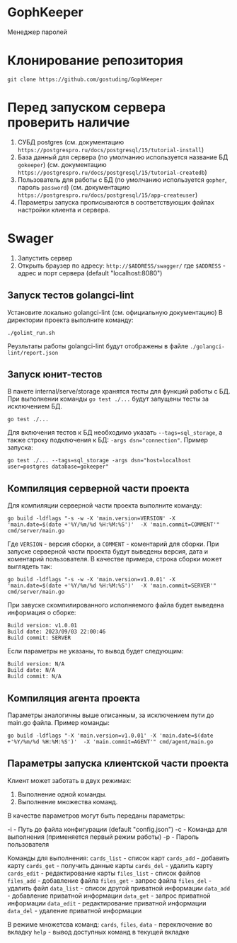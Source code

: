 # GophKeeper
Менеджер паролей 

# Клонирование репозитория
```
git clone https://github.com/gostuding/GophKeeper
```
# Перед запуском сервера проверить наличие

1. СУБД postgres (см. документацию `https://postgrespro.ru/docs/postgresql/15/tutorial-install`)
2. База данный для сервера (по умолчанию используется название БД `gokeeper`) (см. документацию `https://postgrespro.ru/docs/postgresql/15/tutorial-createdb`)
3. Пользователь для работы с БД (по умолчанию используется `gopher`, пароль `password`) (см. документацию `https://postgrespro.ru/docs/postgresql/15/app-createuser`)
4. Параметры запуска прописываются в соответствующих файлах настройки клиента и сервера.

# Swager

1. Запустить сервер 
2. Открыть браузер по адресу: `http://$ADDRESS/swagger/` где `$ADDRESS` - адрес и порт сервера (default "localhost:8080")


## Запуск тестов golangci-lint

Установите локально golangci-lint (см. официальную документацию)
В директории проекта выполните команду:
```
./golint_run.sh
```
Реузльтаты работы golangci-lint будут отображены в файле `./golangci-lint/report.json`

## Запуск юнит-тестов 

В пакете internal/serve/storage хранятся тесты для функций работы с БД.
При выполнении команды ```go test ./...``` будут запущены тесты за исключением БД.
```
go test ./...
```
Для включения тестов к БД необходимо указать ```--tags=sql_storage```, 
а также строку подключения к БД: ```-args dsn="connection"```.
Пример запуска:
```
go test ./... --tags=sql_storage -args dsn="host=localhost user=postgres database=gokeeper"
``` 

## Компиляция серверной части проекта

Для компиляции серверной части проекта выполните команду:

```
go build -ldflags "-s -w -X 'main.version=VERSION' -X 'main.date=$(date +'%Y/%m/%d %H:%M:%S')'  -X 'main.commit=COMMENT'" cmd/server/main.go 
```
Где ```VERSION``` -  версия сборки, а ```COMMENT``` - коментарий для сборки.
При запуске серверной части проекта будут выведены версия, дата и коментарий пользователя.
В качестве примера, строка сборки может выглядеть так: 

```
go build -ldflags "-s -w -X 'main.version=v1.0.01' -X 'main.date=$(date +'%Y/%m/%d %H:%M:%S')'  -X 'main.commit=SERVER'" cmd/server/main.go
```
При завуске скомпилированного исполняемого файла будет выведена информация о сборке:
```
Build version: v1.0.01
Build date: 2023/09/03 22:00:46
Build commit: SERVER
```
Если параметры не указаны, то вывод будет следующим:
```
Build version: N/A
Build date: N/A
Build commit: N/A
```

## Компиляция агента проекта

Параметры аналогичны выше описанным, за исключением пути до main.go файла. Пример команды:
```
go build -ldflags "-X 'main.version=v1.0.01' -X 'main.date=$(date +'%Y/%m/%d %H:%M:%S')'  -X 'main.commit=AGENT'" cmd/agent/main.go
```
## Параметры запуска клиентской части проекта

Клиент может заботать в двух режимах:
1. Выполнение одной команды.
2. Выполнение множества команд.

В качестве параметров могут быть переданы параметры:

-i - Путь до файла конфигурации (default "config.json")
-c - Команда для выполнения (применяется первый режим работы)
-p - Пароль пользователя

Команды для выполнения:
`cards_list` - список карт
`cards_add`  - добавить карту
`cards_get`  - получить данные карты
`cards_del`  - удалить карту
`cards_edit` - редактирование карты
`files_list` - список файлов
`files_add`  - добавление файла
`files_get`  - запрос файла
`files_del`  - удалить файл
`data_list`  - список другой приватной информации
`data_add`   - добавление приватной информации
`data_get`   - запрос приватной информации
`data_edit`  - редактирование приватной информации
`data_del`   - удаление приватной информации

В режиме множетсва команд: 
`cards`, `files`, `data` - переключение во вкладку
`help` - вывод доступных команд в текущей вкладке 
